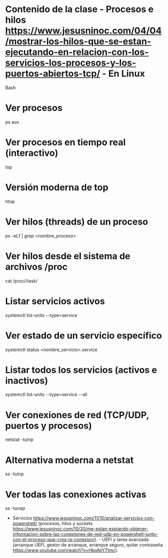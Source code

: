 # Contenido de la clase - Procesos e hilos https://www.jesusninoc.com/04/04/mostrar-los-hilos-que-se-estan-ejecutando-en-relacion-con-los-servicios-los-procesos-y-los-puertos-abiertos-tcp/ - En Linux
Bash
# Ver procesos
ps aux

# Ver procesos en tiempo real (interactivo)
top

# Versión moderna de top
htop

# Ver hilos (threads) de un proceso
ps -eLf | grep <nombre_proceso>

# Ver hilos desde el sistema de archivos /proc
cat /proc/<PID>/task/

# Listar servicios activos
systemctl list-units --type=service

# Ver estado de un servicio específico
systemctl status <nombre_servicio>.service

# Listar todos los servicios (activos e inactivos)
systemctl list-units --type=service --all

# Ver conexiones de red (TCP/UDP, puertos y procesos)
netstat -tulnp

# Alternativa moderna a netstat
ss -tulnp

# Ver todas las conexiones activas
ss -tunap
- Servicios https://www.jesusninoc.com/11/10/analizar-servicios-con-powershell/ (procesos, hilos y sockets https://www.jesusninoc.com/10/20/me-estan-espiando-obtener-informacion-sobre-las-conexiones-de-red-udp-en-powershell-junto-con-el-proceso-que-crea-la-conexion/). - UEFI y tarea avanzada (arranque UEFI, gestor de arranque, arranque seguro, quitar contraseña https://www.youtube.com/watch?v=HkoAtiY7tmc).
